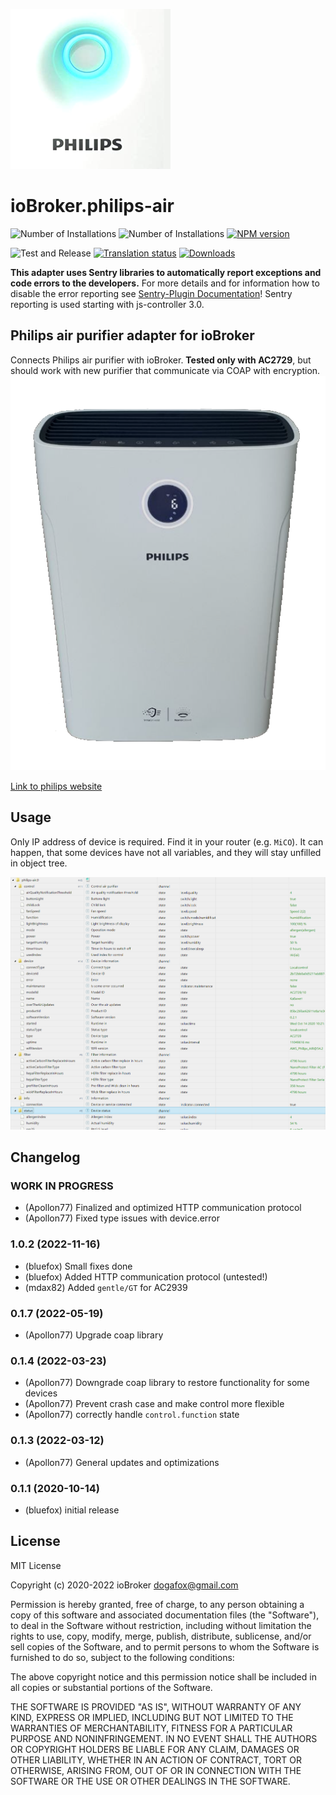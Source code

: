 ![Logo](admin/philips-air.png)
# ioBroker.philips-air

![Number of Installations](http://iobroker.live/badges/philips-air-installed.svg)
![Number of Installations](http://iobroker.live/badges/philips-air-stable.svg)
[![NPM version](http://img.shields.io/npm/v/iobroker.philips-air.svg)](https://www.npmjs.com/package/iobroker.philips-air)

![Test and Release](https://github.com/iobroker-community-adapters/ioBroker.philips-air/workflows/Test%20and%20Release/badge.svg)
[![Translation status](https://weblate.iobroker.net/widgets/adapters/-/philips-air/svg-badge.svg)](https://weblate.iobroker.net/engage/adapters/?utm_source=widget)
[![Downloads](https://img.shields.io/npm/dm/iobroker.philips-air.svg)](https://www.npmjs.com/package/iobroker.philips-air)

**This adapter uses Sentry libraries to automatically report exceptions and code errors to the developers.** For more details and for information how to disable the error reporting see [Sentry-Plugin Documentation](https://github.com/ioBroker/plugin-sentry#plugin-sentry)! Sentry reporting is used starting with js-controller 3.0.

## Philips air purifier adapter for ioBroker
Connects Philips air purifier with ioBroker.
**Tested only with AC2729**, but should work with new purifier that communicate via COAP with encryption.
![AC2729](img/device.png)

[Link to philips website](https://www.philips.de/c-m-ho/luftreiniger-und-luftbefeuchter/kombi)

## Usage
Only IP address of device is required. Find it in your router (e.g. `MiCO`).
It can happen, that some devices have not all variables, and they will stay unfilled in object tree.

![Objects](img/objects.png)

<!--
    ### **WORK IN PROGRESS**
-->
## Changelog

### **WORK IN PROGRESS**
* (Apollon77) Finalized and optimized HTTP communication protocol
* (Apollon77) Fixed type issues with device.error

### 1.0.2 (2022-11-16)
* (bluefox) Small fixes done
* (bluefox) Added HTTP communication protocol (untested!)
* (mdax82) Added `gentle/GT` for AC2939

### 0.1.7 (2022-05-19)
* (Apollon77) Upgrade coap library

### 0.1.4 (2022-03-23)
* (Apollon77) Downgrade coap library to restore functionality for some devices
* (Apollon77) Prevent crash case and make control more flexible
* (Apollon77) correctly handle `control.function` state

### 0.1.3 (2022-03-12)
* (Apollon77) General updates and optimizations

### 0.1.1 (2020-10-14)
* (bluefox) initial release

## License
MIT License

Copyright (c) 2020-2022 ioBroker <dogafox@gmail.com>

Permission is hereby granted, free of charge, to any person obtaining a copy
of this software and associated documentation files (the "Software"), to deal
in the Software without restriction, including without limitation the rights
to use, copy, modify, merge, publish, distribute, sublicense, and/or sell
copies of the Software, and to permit persons to whom the Software is
furnished to do so, subject to the following conditions:

The above copyright notice and this permission notice shall be included in all
copies or substantial portions of the Software.

THE SOFTWARE IS PROVIDED "AS IS", WITHOUT WARRANTY OF ANY KIND, EXPRESS OR
IMPLIED, INCLUDING BUT NOT LIMITED TO THE WARRANTIES OF MERCHANTABILITY,
FITNESS FOR A PARTICULAR PURPOSE AND NONINFRINGEMENT. IN NO EVENT SHALL THE
AUTHORS OR COPYRIGHT HOLDERS BE LIABLE FOR ANY CLAIM, DAMAGES OR OTHER
LIABILITY, WHETHER IN AN ACTION OF CONTRACT, TORT OR OTHERWISE, ARISING FROM,
OUT OF OR IN CONNECTION WITH THE SOFTWARE OR THE USE OR OTHER DEALINGS IN THE
SOFTWARE.
